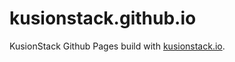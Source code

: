 # kusionstack.github.io

KusionStack Github Pages build with [kusionstack.io](https://github.com/KusionStack/kusionstack.io).
